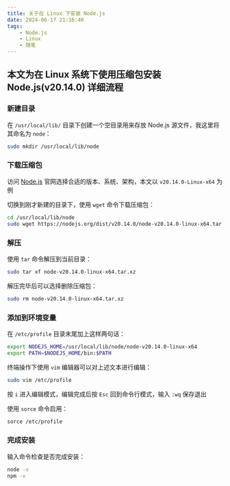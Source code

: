 ```yaml
---
title: 关于在 Linux 下安装 Node.js
date: 2024-06-17 21:16:40
tags: 
    - Node.js
    - Linux
    - 随笔
---
```

## 本文为在 Linux 系统下使用压缩包安装 Node.js(v20.14.0) 详细流程

### 新建目录

在 `/usr/local/lib/` 目录下创建一个空目录用来存放 Node.js 源文件，我这里将其命名为 `node`：

```bash
sudo mkdir /usr/local/lib/node
```

### 下载压缩包

访问 [Node.js](https://nodejs.org/en/download/prebuilt-binaries) 官网选择合适的版本、系统、架构，本文以 `v20.14.0-Linux-x64` 为例

切换到刚才新建的目录下，使用 `wget` 命令下载压缩包：

```bash
cd /usr/local/lib/node
sudo wget https://nodejs.org/dist/v20.14.0/node-v20.14.0-linux-x64.tar.xz
```

### 解压

使用 `tar` 命令解压到当前目录：

```bash
sudo tar xf node-v20.14.0-linux-x64.tar.xz 
```

解压完毕后可以选择删除压缩包：

```bash
sudo rm node-v20.14.0-linux-x64.tar.xz 
```

### 添加到环境变量

在 `/etc/profile` 目录末尾加上这样两句话：

```bash
export NODEJS_HOME=/usr/local/lib/node/node-v20.14.0-linux-x64
export PATH=$NODEJS_HOME/bin:$PATH
```

终端操作下使用 `vim` 编辑器可以对上述文本进行编辑：

```bash
sudo vim /etc/profile
```

按 `i` 进入编辑模式，编辑完成后按 `Esc` 回到命令行模式，输入 `:wq` 保存退出

使用 `sorce` 命令启用：

```bash
sorce /etc/profile
```

### 完成安装

输入命令检查是否完成安装：

```bash
node -v
npm -v
```
